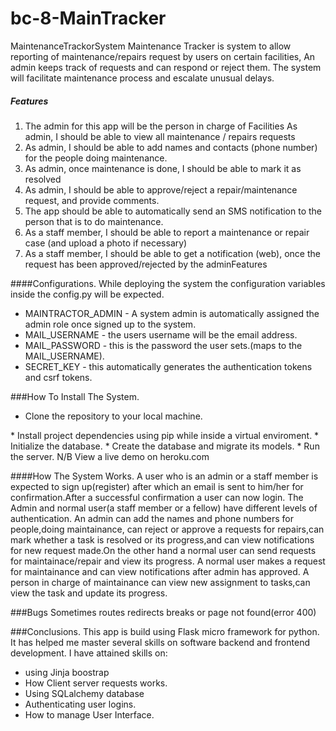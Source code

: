 # bc-8-MainTracker
 MaintenanceTrackorSystem
Maintenance Tracker is system to allow reporting of maintenance/repairs request by users on certain facilities, An admin keeps track of requests and can respond or reject them. The system will facilitate  maintenance process and escalate unusual delays.
##### Features
1. The admin for this app will be the person in charge of Facilities
As admin, I should be able to view all maintenance / repairs requests
2. As admin, I should be able to add names and contacts (phone number) for the people doing maintenance.
3. As admin, once maintenance is done, I should be able to mark it as resolved
4. As admin, I should be able to approve/reject a repair/maintenance request, and provide comments.
5. The app should be able to automatically send an SMS notification to the person that is to do maintenance. 
6. As a staff member, I should be able to report a maintenance or repair case (and upload a photo if necessary)
7. As a staff member, I should be able to get a notification (web), once the request has been approved/rejected by the adminFeatures

####Configurations.
While deploying the system the configuration variables inside the config.py will be expected.
+ MAINTRACTOR_ADMIN - A system admin is automatically assigned the admin role once signed up to the system.
+ MAIL_USERNAME  - the users username will be the email address.
+ MAIL_PASSWORD - this is the password the user sets.(maps to the MAIL_USERNAME).
+ SECRET_KEY - this automatically generates the authentication tokens and csrf tokens.

###How To Install The System.
* Clone the repository to your local machine.
<url>
* Install project dependencies using pip while inside a virtual enviroment.
* Initialize the database.
<command>
* Create the database and migrate its models.
<command>
* Run the server.
<command>
N/B View a live demo on heroku.com
<link>

####How The System Works.
A user who is an admin or a staff member is expected to sign up(register) after which an email is sent to him/her for confirmation.After a successful confirmation a user can now login.
The Admin and normal user(a staff member or a fellow) have different levels of authentication.
An admin can add the names and phone numbers for people,doing maintainance, can reject or approve a requests for repairs,can mark whether a task is resolved or its progress,and can view notifications for new request made.On the other hand a normal user can send requests for maintainace/repair and view its progress.
A normal user makes a request for maintainance and can view notifications after admin has approved.
A person in charge of maintainance can view new assignment to tasks,can view the task and update its progress.

###Bugs
Sometimes routes redirects breaks or page not found(error 400)



###Conclusions.
This app is build using Flask micro framework for python.
It has helped me master several skills on software backend and frontend development.
I have attained skills on:
* using Jinja boostrap
* How Client server requests works.
* Using SQLalchemy database
* Authenticating user logins.
* How to manage User Interface.
